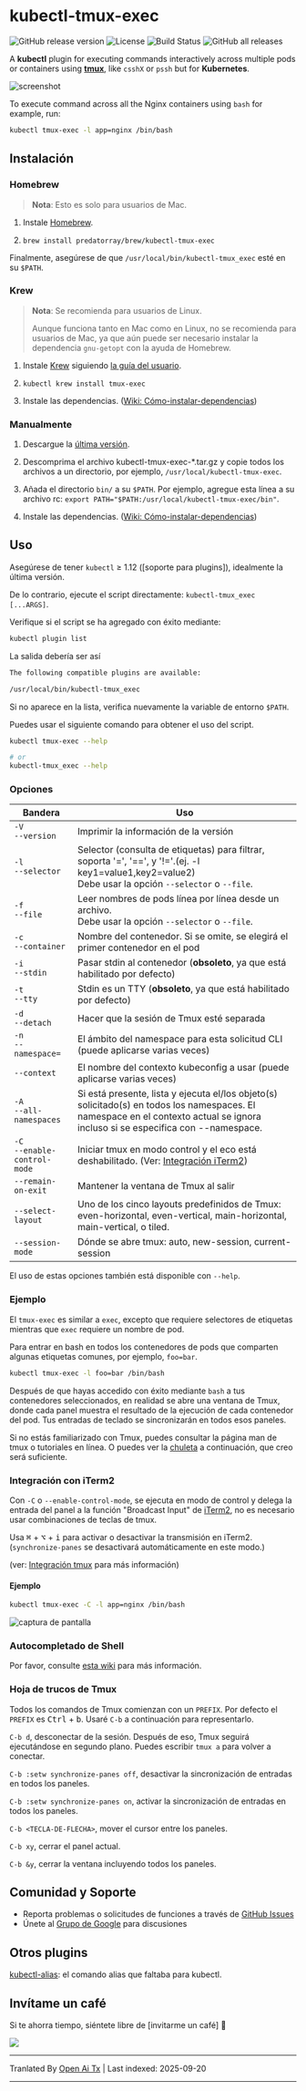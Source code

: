 # kubectl-tmux-exec

![GitHub release version](https://img.shields.io/github/v/release/predatorray/kubectl-tmux-exec)
![License](https://img.shields.io/github/license/predatorray/kubectl-tmux-exec)
![Build Status](https://img.shields.io/github/actions/workflow/status/predatorray/kubectl-tmux-exec/ci.yml?branch=master)
![GitHub all releases](https://img.shields.io/github/downloads/predatorray/kubectl-tmux-exec/total)

A **kubectl** plugin for executing commands interactively across multiple pods or containers using [**tmux**](https://github.com/tmux/tmux),
like `csshX` or `pssh` but for **Kubernetes**.

![screenshot](https://raw.githubusercontent.com/predatorray/kubectl-tmux-exec/master/../assets/screenshot.png?raw=true)

To execute command across all the Nginx containers using `bash` for example, run:

```sh
kubectl tmux-exec -l app=nginx /bin/bash
```
## Instalación 

### Homebrew

> **Nota**: Esto es solo para usuarios de Mac.

1. Instale [Homebrew](https://brew.sh/).

2. `brew install predatorray/brew/kubectl-tmux-exec`

Finalmente, asegúrese de que `/usr/local/bin/kubectl-tmux_exec` esté en su `$PATH`.

### Krew

> **Nota**: Se recomienda para usuarios de Linux.
> 
> Aunque funciona tanto en Mac como en Linux, no se recomienda para usuarios de Mac, ya que aún puede ser necesario instalar la dependencia `gnu-getopt` con la ayuda de Homebrew.

1. Instale [Krew](https://krew.sigs.k8s.io/) siguiendo [la guía del usuario](https://krew.sigs.k8s.io/docs/user-guide/setup/install/).

2. `kubectl krew install tmux-exec`

3. Instale las dependencias. ([Wiki: Cómo-instalar-dependencias](https://github.com/predatorray/kubectl-tmux-exec/wiki/How-to-Install-Dependencies))

### Manualmente

1. Descargue la [última versión](https://github.com/predatorray/kubectl-tmux-exec/releases/latest).

2. Descomprima el archivo kubectl-tmux-exec-*.tar.gz y copie todos los archivos a un directorio, por ejemplo, `/usr/local/kubectl-tmux-exec`.

3. Añada el directorio `bin/` a su `$PATH`. Por ejemplo, agregue esta línea a su archivo rc: `export PATH="$PATH:/usr/local/kubectl-tmux-exec/bin"`.

4. Instale las dependencias. ([Wiki: Cómo-instalar-dependencias](https://github.com/predatorray/kubectl-tmux-exec/wiki/How-to-Install-Dependencies))

## Uso

Asegúrese de tener `kubectl` ≥ 1.12 ([soporte para plugins]), idealmente la última versión.

De lo contrario, ejecute el script directamente: `kubectl-tmux_exec [...ARGS]`.


Verifique si el script se ha agregado con éxito mediante:

```sh
kubectl plugin list
```
La salida debería ser así


```txt
The following compatible plugins are available:

/usr/local/bin/kubectl-tmux_exec
```

Si no aparece en la lista, verifica nuevamente la variable de entorno `$PATH`.

Puedes usar el siguiente comando para obtener el uso del script.

```sh
kubectl tmux-exec --help

# or
kubectl-tmux_exec --help
```

### Opciones

| Bandera                         | Uso                                                                                                                                                           |
|---------------------------------|---------------------------------------------------------------------------------------------------------------------------------------------------------------|
| `-V`<br>`--version`             | Imprimir la información de la versión                                                                                                                        |
| `-l`<br>`--selector`            | Selector (consulta de etiquetas) para filtrar, soporta '=', '==', y '!='.(ej. -l key1=value1,key2=value2)<br>Debe usar la opción `--selector` o `--file`.     |
| `-f`<br>`--file`                | Leer nombres de pods línea por línea desde un archivo.<br>Debe usar la opción `--selector` o `--file`.                                                        |
| `-c`<br>`--container`           | Nombre del contenedor. Si se omite, se elegirá el primer contenedor en el pod                                                                                 |
| `-i`<br>`--stdin`               | Pasar stdin al contenedor (**obsoleto**, ya que está habilitado por defecto)                                                                                   |
| `-t`<br>`--tty`                 | Stdin es un TTY (**obsoleto**, ya que está habilitado por defecto)                                                                                            |
| `-d`<br>`--detach`              | Hacer que la sesión de Tmux esté separada                                                                                                                    |
| `-n`<br>`--namespace=`          | El ámbito del namespace para esta solicitud CLI (puede aplicarse varias veces)                                                                                |
| `--context`                     | El nombre del contexto kubeconfig a usar (puede aplicarse varias veces)                                                                                       |
| `-A`<br>`--all-namespaces`      | Si está presente, lista y ejecuta el/los objeto(s) solicitado(s) en todos los namespaces. El namespace en el contexto actual se ignora incluso si se especifica con --namespace. |
| `-C`<br>`--enable-control-mode` | Iniciar tmux en modo control y el eco está deshabilitado. (Ver: [Integración iTerm2](#iterm2-integration))                                                    |
| `--remain-on-exit`              | Mantener la ventana de Tmux al salir                                                                                                                         |
| `--select-layout`               | Uno de los cinco layouts predefinidos de Tmux: even-horizontal, even-vertical, main-horizontal, main-vertical, o tiled.                                     |
| `--session-mode`                | Dónde se abre tmux: auto, new-session, current-session                                                                                                        |

El uso de estas opciones también está disponible con `--help`.

### Ejemplo

El `tmux-exec` es similar a `exec`, excepto que requiere selectores de etiquetas mientras que `exec` requiere un nombre de pod.

Para entrar en bash en todos los contenedores de pods que comparten algunas etiquetas comunes, por ejemplo, `foo=bar`.

```sh
kubectl tmux-exec -l foo=bar /bin/bash
```

Después de que hayas accedido con éxito mediante `bash` a tus contenedores seleccionados, en realidad se abre una ventana de Tmux, donde cada panel muestra el resultado de la ejecución de cada contenedor del pod. Tus entradas de teclado se sincronizarán en todos esos paneles.

Si no estás familiarizado con Tmux, puedes consultar la página man de tmux o tutoriales en línea. O puedes ver la [chuleta](#tmux-cheatsheet) a continuación, que creo será suficiente.

### Integración con iTerm2

Con `-C` o `--enable-control-mode`, se ejecuta en modo de control y delega la entrada del panel a la función "Broadcast Input" de [iTerm2],
no es necesario usar combinaciones de teclas de tmux.

Usa <kbd>⌘</kbd> + <kbd>⌥</kbd> + <kbd>i</kbd> para activar o desactivar la transmisión en iTerm2. (`synchronize-panes` se desactivará automáticamente en este modo.)

(ver: [Integración tmux](https://iterm2.com/documentation-tmux-integration.html) para más información)

#### Ejemplo

```sh
kubectl tmux-exec -C -l app=nginx /bin/bash
```

![captura de pantalla](https://raw.githubusercontent.com/predatorray/kubectl-tmux-exec/master/../assets/screenshot-iterm2-integration.png?raw=true)

### Autocompletado de Shell

Por favor, consulte [esta wiki](https://github.com/predatorray/kubectl-tmux-exec/wiki/Shell-Auto-completion) para más información.

### Hoja de trucos de Tmux

Todos los comandos de Tmux comienzan con un `PREFIX`. Por defecto el `PREFIX` es <kbd>Ctrl</kbd> + <kbd>b</kbd>. Usaré `C-b` a continuación para representarlo.

`C-b d`, desconectar de la sesión. Después de eso, Tmux seguirá ejecutándose en segundo plano. Puedes escribir `tmux a` para volver a conectar.

`C-b :setw synchronize-panes off`, desactivar la sincronización de entradas en todos los paneles.

`C-b :setw synchronize-panes on`, activar la sincronización de entradas en todos los paneles.

`C-b <TECLA-DE-FLECHA>`, mover el cursor entre los paneles.

`C-b xy`, cerrar el panel actual.

`C-b &y`, cerrar la ventana incluyendo todos los paneles.

## Comunidad y Soporte

- Reporta problemas o solicitudes de funciones a través de [GitHub Issues]((https://github.com/predatorray/kubectl-tmux-exec/issues/new))
- Únete al [Grupo de Google](https://groups.google.com/g/kubectl-tmux-exec) para discusiones

## Otros plugins

[kubectl-alias](https://github.com/predatorray/kubectl-alias): el comando alias que faltaba para kubectl.

## Invítame un café

Si te ahorra tiempo, siéntete libre de [invitarme un café] 🙌

[![](https://www.buymeacoffee.com/assets/img/custom_images/orange_img.png)][invítame un café]

[invítame un café]: https://buymeacoffee.com/predatorray
[iTerm2]: https://iterm2.com/index.html
[soporte de plugin]: https://kubernetes.io/docs/tasks/extend-kubectl/kubectl-plugins/


---

Tranlated By [Open Ai Tx](https://github.com/OpenAiTx/OpenAiTx) | Last indexed: 2025-09-20

---